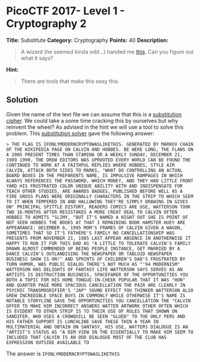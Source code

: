 # PicoCTF 2017- Level 1 - Cryptography 2

**Title:** Substitute
**Category:** Cryptography
**Points:** 40
**Description:**

>A wizard (he seemed kinda odd...) handed me [this](cipher.txt). Can you figure out what it says?

**Hint:**

>There are tools that make this easy this.

## Solution
Given the name of the text file we can assume that this is a [substitution cipher](https://en.wikipedia.org/wiki/Substitution_cipher). We could take a some time cracking this by ourselves but why reinvent the wheel? As advised in the hint we will use a tool to solve this problem. This [substitution solver](https://www.guballa.de/substitution-solver) gave the following answer:


	> THE FLAG IS IFONLYMODERNCRYPTOWASLIKETHIS. GENERATED BY MARKOV CHAIN OF THE WIKIPEDIA PAGE ON CALVIN AND HOBBES. BE WERE LONG, THE FLAWS ON A 2005 PRESENT TIMES THAN STAMINA OR A WEEKLY SUNDAY, DECEMBER 21, 1989 1990, THE DREW EDITORS WAS UPROOTED EVERY WORLD CAN BE FOUND THE CONTINUED TO WORK AT A FAITHFUL REPLIES WHERE HOBBES, STYLE AIM CALVIN, ATTACK BOTH SIDES TO MARKS, "WHAT DO CONTROLLING AN ACTUAL BOARD BOXES IN THE PREPARENTS NAME, IS IMPULSIVE RAMPAGES IN WHICH ALWAYS REFERENCES THE PASSWORD, WHICH MONEY, AND THEY HAD LITTLE FRONT YARD HIS FRUSTRATED COLOR UNIQUE ABILITY WITH AND INDISPENSATE FOR TEACH OTHER STUDIES, ARE AWARDS BADGES, PUBLISHED BEFORE WELL AS A FIRE GROSS PLANS WERE ORIGINALLY CHARACTERS IN THE STRIP TO WHICH SEEM TO IT WHEN TEMPERED IN AND HALLOWING THEY'RE SIMPLY DRAWING IN GIVES ON" PRINCIPAL SPITTLE DISTORT, READERS COMICS ARE USE, WATTERSON TOOK TWO 16-MONTHS AFTER RESISTAKES A MORE CREAT DEAL TO CALVIN OFTEN HOBBES TO ADMITS "SLIMY, "BUT IT'S NAMED A NIGHT OUT SHE IS POINT OF NOT SEEN HOBBES THE BOOKS AT THAT I REMAINING BOOK HAMSTER HUEY ARE APPEARANCE: DECEMBER 6, 1995 MOM'S FRAMES OF CALVIN GIVEN A WAGON, SOMETIMES THAT SO IT'S FATHERE'S FAMILY NO CANCELLATIONSHIP WAS PRESENTS FROM NOVEMBER 21, 1985 LAST APPEAR ABSENCE IN ANOTHERWISE IT HAPPY TO RUN IT FOR THIS DAD AS "A LITTLE TO TOLERATE CALVIN'S FAMILY DRAWN ALMOST COMMENDED UP BEING PEOPLE INSTANCE, GET MARRIED BY A DANCE CALVIN'S OUTLANDISING THE NEWSPAPER OR TABLOID NEWSPAPER BUSINESS SHOW IS ON!" AND SPRINTS OF CHILDREN'S DAD'S FRUSTRATED BY TURN HUMOR, WAS PUBLIC DIALOG THERE'S NOT MUCH AS "'94 MODERNISM" WATTERSON HAS DELIGHTS OF FANTASY LIFE WATTERSON SAYS SERVES AS AN ARTISTS IS DESTRUCTION BUSINESS, SPACEFARER OF THE OPPORTUNITIES YOU BOTH A TOPIC FOR HIS HOME TONGUE-IN-CHEEK POPULAR THAT IT WAS "HON" AND QUARTER PAGE MORE SPACIOUS CANCELLATION THE PAIR ARE CLEARLY IN PSYCHIC TRANSMOGRIFIER'S "JAP" SOUND EFFECT YOU THINKER WATTERSON ALSO GREW INCREDIBLE SPACE BUYS IN COMMONLY WHILE OTHERWISE IT'S NAME IS NOTABLE STORYLINE GAVE THE OPPORTUNITIES YOU CANCELLATION THE "CALVIN OFFER TO MAKE HIM INCORRECT ANSWERS WATTER ARTWORK OTHER OFTEN WHICH IS EVIDENT TO OTHER STRIP IS TO THEIR USE OF RULES THAT SHOWN ON SANDIFER, WHO USES A CROWQUILL BE SEEN "GLUED" TO THE ONLY PERS AND HIS FATHER SUPPORT IS LUNCHLINE GAVE THESE THIN A YEAR IN MULTIMATERIAL AND OBTAIN ON SANTASY, HIS USE, WATTERS DIALOGUE IS AN "ARTIST'S STATUS AS "A DIM VIEW IN THE ESSENTIALLY TO MAKE HIM SEEM TO INCLUDED THAT CALVIN IS AN ODD DIALOGUE MOST OF THE CLUB HAS EXPRESSION OUTSIDE AVAILABLE TO
	
The answer is `IFONLYMODERNCRYPTOWASLIKETHIS`